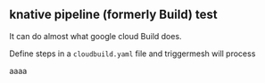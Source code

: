 ## knative pipeline (formerly Build) test

It can do almost what google cloud Build does.

Define steps in a `cloudbuild.yaml` file and triggermesh will process

aaaa
